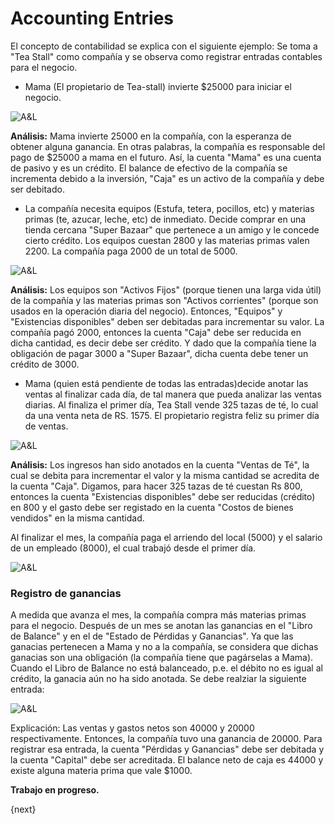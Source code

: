 <!-- add-breadcrumbs -->
# Accounting Entries

<!---
WORK IN PROGRESS
-->

El concepto de contabilidad se explica con el siguiente ejemplo: Se toma a
"Tea Stall" como compañía y se observa como registrar entradas contables
para el negocio.

  * Mama (El propietario de Tea-stall) invierte $25000 para iniciar el negocio.

![A&L](/docs/v13/assets/old_images/erpnext/assets-1.png)

__Análisis:__ Mama invierte 25000 en la compañía, con la esperanza de obtener alguna
ganancia. En otras palabras, la compañía es responsable del pago de $25000 a mama en
el futuro. Así, la cuenta "Mama" es una cuenta de pasivo y es un crédito. El balance de
efectivo de la compañía se incrementa debido a la inversión, "Caja" es un activo de
la compañía y debe ser debitado.

  * La compañía necesita equipos (Estufa, tetera, pocillos, etc) y materias primas (te,
  azucar, leche, etc) de inmediato. Decide comprar en una tienda cercana "Super Bazaar"
  que pertenece a un amigo y le concede cierto crédito. Los equipos cuestan 2800 y las
  materias primas valen 2200. La compañía paga 2000 de un total de 5000.

![A&L](/docs/v13/assets/old_images/erpnext/assets-2.png)

__Análisis:__ Los equipos son "Activos Fijos" (porque tienen una larga vida útil) de la
compañía y las materias primas son "Activos corrientes" (porque son usados en la
operación diaria del negocio). Entonces, "Equipos" y "Existencias disponibles" deben
ser debitadas para incrementar su valor. La compañía pagó 2000, entonces la cuenta
"Caja" debe ser reducida en dicha cantidad, es decir debe ser crédito. Y dado que la
compañía tiene la obligación de pagar 3000 a "Super Bazaar", dicha cuenta debe tener
un crédito de 3000.


  * Mama (quien está pendiente de todas las entradas)decide anotar las ventas al finalizar
  cada día, de tal manera que pueda analizar las ventas diarias. Al finaliza el primer
  día, Tea Stall vende 325 tazas de té, lo cual da una venta neta de RS. 1575. El propietario
  registra feliz su primer día de ventas.

![A&L](/docs/v13/assets/old_images/erpnext/assets-3.png)

__Análisis:__ Los ingresos han sido anotados en la cuenta "Ventas de Té", la cual se
debita para incrementar el valor y la misma cantidad se acredita de la cuenta
"Caja". Digamos, para hacer 325 tazas de té cuestan Rs 800, entonces la
cuenta "Existencias disponibles" debe ser reducidas (crédito) en 800 y el gasto
debe ser registado en la cuenta "Costos de bienes vendidos" en la misma cantidad.

Al finalizar el mes, la compañía paga el arriendo del local (5000) y el salario de
un empleado (8000), el cual trabajó desde el primer día.

![A&L](/docs/v13/assets/old_images/erpnext/assets-4.png)

### Registro de ganancias

A medida que avanza el mes, la compañía compra más materias primas para el negocio.
Después de un mes se anotan las ganancias en el "Libro de Balance" y en el de
"Estado de Pérdidas y Ganancias". Ya que las ganacias pertenecen a Mama y no a
la compañía, se considera que dichas ganacias son una obligación (la compañía tiene
que pagárselas a Mama). Cuando el Libro de Balance no está balanceado, p.e. el
débito no es igual al crédito, la ganacia aún no ha sido anotada. Se debe realziar
la siguiente entrada:

![A&L](/docs/v13/assets/old_images/erpnext/assets-5.png)

Explicación: Las ventas y gastos netos son 40000 y 20000 respectivamente.
Entonces, la compañía tuvo una ganancia de 20000. Para registrar esa entrada,
la cuenta "Pérdidas y Ganancias" debe ser debitada y la cuenta "Capital"
debe ser acreditada. El balance neto de caja es 44000 y existe alguna materia
prima que vale $1000.

**Trabajo en progreso.**

{next}
